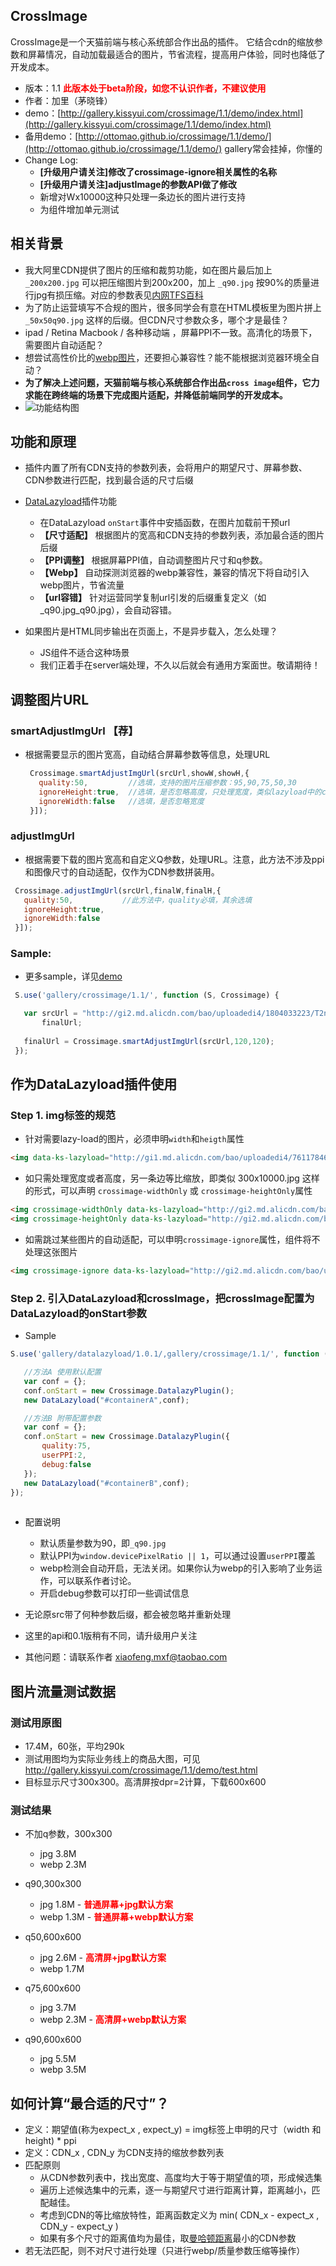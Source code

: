 ## CrossImage

CrossImage是一个天猫前端与核心系统部合作出品的插件。
它结合cdn的缩放参数和屏幕情况，自动加载最适合的图片，节省流程，提高用户体验，同时也降低了开发成本。

* 版本：1.1 <strong style="color:#F00;">此版本处于beta阶段，如您不认识作者，不建议使用</strong>
* 作者：加里（茅晓锋）
* demo：[http://gallery.kissyui.com/crossimage/1.1/demo/index.html](http://gallery.kissyui.com/crossimage/1.1/demo/index.html)
* 备用demo：[http://ottomao.github.io/crossimage/1.1/demo/](http://ottomao.github.io/crossimage/1.1/demo/) gallery常会挂掉，你懂的
* Change Log:
  * **[升级用户请关注]修改了crossimage-ignore相关属性的名称**
  * **[升级用户请关注]adjustImage的参数API做了修改**
  * 新增对Wx10000这种只处理一条边长的图片进行支持
  * 为组件增加单元测试 


## 相关背景

   * 我大阿里CDN提供了图片的压缩和裁剪功能，如在图片最后加上 ```_200x200.jpg``` 可以把压缩图片到200x200，加上 ```_q90.jpg``` 按90%的质量进行jpg有损压缩。对应的参数表见[内网TFS百科](http://baike.corp.taobao.com/index.php/CS_RD/tfs/http_server#.E5.B0.BA.E5.AF.B8.E7.94.B3.E8.AF.B7.E6.B5.81.E7.A8.8B)
   * 为了防止运营填写不合规的图片，很多同学会有意在HTML模板里为图片拼上 ```_50x50q90.jpg``` 这样的后缀。但CDN尺寸参数众多，哪个才是最佳？
   * ipad / Retina Macbook / 各种移动端 ，屏幕PPI不一致。高清化的场景下，需要图片自动适配？
   * 想尝试高性价比的[webp图片](https://developers.google.com/speed/webp/)，还要担心兼容性？能不能根据浏览器环境全自动？
   * **为了解决上述问题，天猫前端与核心系统部合作出品```cross image```组件，它力求能在跨终端的场景下完成图片适配，并降低前端同学的开发成本。**
   * ![功能结构图](http://gtms01.alicdn.com/tps/i1/T14TEnFKxbXXaJE4Yg-1027-382.png_720x720.jpg)
   
## 功能和原理

   * 插件内置了所有CDN支持的参数列表，会将用户的期望尺寸、屏幕参数、CDN参数进行匹配，找到最合适的尺寸后缀

   * [DataLazyload](http://gallery.kissyui.com/datalazyload/1.0.1/guide/index.html)插件功能
     * 在DataLazyload ```onStart```事件中安插函数，在图片加载前干预url
     * **【尺寸适配】** 根据图片的宽高和CDN支持的参数列表，添加最合适的图片后缀
     * **【PPI调整】** 根据屏幕PPI值，自动调整图片尺寸和q参数。
     * **【Webp】** 自动探测浏览器的webp兼容性，兼容的情况下将自动引入webp图片，节省流量
     * **【url容错】** 针对运营同学复制url引发的后缀重复定义（如 _q90.jpg_q90.jpg），会自动容错。

   * 如果图片是HTML同步输出在页面上，不是异步载入，怎么处理？
     * JS组件不适合这种场景
     * 我们正着手在server端处理，不久以后就会有通用方案面世。敬请期待！


## 调整图片URL

### smartAdjustImgUrl 【荐】
  * 根据需要显示的图片宽高，自动结合屏幕参数等信息，处理URL

    ```javascript
     Crossimage.smartAdjustImgUrl(srcUrl,showW,showH,{
       quality:50,         //选填，支持的图片压缩参数：95,90,75,50,30
       ignoreHeight:true,  //选填，是否忽略高度，只处理宽度，类似lazyload中的crossimage-widthOnly
       ignoreWidth:false   //选填，是否忽略宽度
     }]);
    ```

### adjustImgUrl
  * 根据需要下载的图片宽高和自定义Q参数，处理URL。注意，此方法不涉及ppi和图像尺寸的自动适配，仅作为CDN参数拼装用。

  ```javascript
   Crossimage.adjustImgUrl(srcUrl,finalW,finalH,{
     quality:50,           //此方法中，quality必填，其余选填
     ignoreHeight:true,
     ignoreWidth:false 
   }]);
  ```

###  Sample:
  * 更多sample，详见[demo](http://gallery.kissyui.com/crossimage/1.1/demo/index.html)

  ```javascript
   S.use('gallery/crossimage/1.1/', function (S, Crossimage) {

     var srcUrl = "http://gi2.md.alicdn.com/bao/uploadedi4/1804033223/T2nFegXFVaXXXXXXXX_!!1804033223.jpg",
         finalUrl;
         
     finalUrl = Crossimage.smartAdjustImgUrl(srcUrl,120,120);
   });
  ```

## 作为DataLazyload插件使用
### Step 1. img标签的规范

   * 针对需要lazy-load的图片，必须申明```width```和```heigth```属性
   
   ```html
   <img data-ks-lazyload="http://gi1.md.alicdn.com/bao/uploadedi4/761178460/T21k.JXqdaXXXXXXXX_!!761178460.jpg" width="150" height="150" />      
   ```

   * 如只需处理宽度或者高度，另一条边等比缩放，即类似 300x10000.jpg 这样的形式，可以声明 ```crossimage-widthOnly``` 或 ```crossimage-heightOnly```属性

   ```html
   <img crossimage-widthOnly data-ks-lazyload="http://gi2.md.alicdn.com/bao/uploadedi4/1804033223/T2nFegXFVaXXXXXXXX_!!1804033223.jpg" width="150"alt="测试图片"/>
   <img crossimage-heightOnly data-ks-lazyload="http://gi2.md.alicdn.com/bao/uploadedi4/1804033223/T2nFegXFVaXXXXXXXX_!!1804033223.jpg" height="150" alt="测试图片"/>
   ```

   * 如需跳过某些图片的自动适配，可以申明```crossimage-ignore```属性，组件将不处理这张图片
   ```html
   <img crossimage-ignore data-ks-lazyload="http://gi2.md.alicdn.com/bao/uploadedi4/1804033223/T2nFegXFVaXXXXXXXX_!!1804033223.jpg" width="150" height="150" alt="测试图片"/>
   ```

### Step 2. 引入DataLazyload和crossImage，把crossImage配置为DataLazyload的onStart参数
   * Sample

   ```javascript
   S.use('gallery/datalazyload/1.0.1/,gallery/crossimage/1.1/', function (S,DataLazyload, Crossimage) {

      //方法A 使用默认配置
      var conf = {};
      conf.onStart = new Crossimage.DatalazyPlugin();
      new DataLazyload("#containerA",conf);

      //方法B 附带配置参数
      var conf = {};
      conf.onStart = new Crossimage.DatalazyPlugin({
          quality:75,
          userPPI:2,
          debug:false
      });
      new DataLazyload("#containerB",conf);
   });
    
   ```

   * 配置说明
     * 默认质量参数为90，即```_q90.jpg```
     * 默认PPI为```window.devicePixelRatio || 1```，可以通过设置```userPPI```覆盖
     * webp检测会自动开启，无法关闭。如果你认为webp的引入影响了业务运作，可以联系作者讨论。
     * 开启debug参数可以打印一些调试信息

   * 无论原src带了何种参数后缀，都会被忽略并重新处理
   * 这里的api和0.1版稍有不同，请升级用户关注
   * 其他问题：请联系作者 xiaofeng.mxf@taobao.com

 
## 图片流量测试数据

### 测试用原图
  
* 17.4M，60张，平均290k
* 测试用图均为实际业务线上的商品大图，可见 http://gallery.kissyui.com/crossimage/1.1/demo/test.html
* 目标显示尺寸300x300。高清屏按dpr=2计算，下载600x600

### 测试结果
* 不加q参数，300x300
  * jpg 3.8M
  * webp 2.3M

* q90,300x300 
  * jpg 1.8M - <strong style="color:red">普通屏幕+jpg默认方案</strong>
  * webp 1.3M - <strong style="color:red">普通屏幕+webp默认方案</strong>

* q50,600x600
  * jpg 2.6M - <strong style="color:red">高清屏+jpg默认方案</strong>
  * webp 1.7M

* q75,600x600
  * jpg 3.7M
  * webp 2.3M - <strong style="color:red">高清屏+webp默认方案</strong>

* q90,600x600
  * jpg 5.5M
  * webp 3.5M


## 如何计算“最合适的尺寸”？
 * 定义：期望值(称为expect_x , expect_y) = img标签上申明的尺寸（width 和 height) * ppi
 * 定义：CDN_x , CDN_y 为CDN支持的缩放参数列表
 * 匹配原则
   * 从CDN参数列表中，找出宽度、高度均大于等于期望值的项，形成候选集
   * 遍历上述候选集中的元素，逐一与期望尺寸进行距离计算，距离越小，匹配越佳。
   * 考虑到CDN的等比缩放特性，距离函数定义为 min( CDN_x - expect_x , CDN_y - expect_y )
   * 如果有多个尺寸的距离值均为最佳，取[曼哈顿距离](http://zh.wikipedia.org/zh/%E6%9B%BC%E5%93%88%E9%A0%93%E8%B7%9D%E9%9B%A2)最小的CDN参数
 * 若无法匹配，则不对尺寸进行处理（只进行webp/质量参数压缩等操作）
